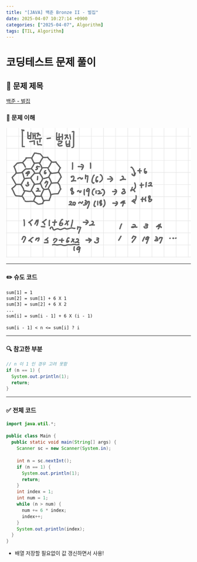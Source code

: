 ```yaml
---
title: "[JAVA] 백준 Bronze II - 벌집"
date: 2025-04-07 10:27:14 +0900
categories: ["2025-04-07", Algorithm]
tags: [TIL, Algorithm]
---
```

# 코딩테스트 문제 풀이

## 📘 문제 제목
[백준 - 벌집](https://www.acmicpc.net/problem/2292)
### 🧠 문제 이해
![img.png](../../assets/img/2025-04-07/img.png)

---

### ✏️ 슈도 코드

```plaintext
sum[1] = 1
sum[2] = sum[1] + 6 X 1
sum[3] = sum[2] + 6 X 2
...
sum[i] = sum[i - 1] + 6 X (i - 1)

sum[i - 1] < n <= sum[i] ? i
```

---

### 🔍 참고한 부분

```java
// n 이 1 인 경우 고려 못함
if (n == 1) {
  System.out.println(1);
  return;
}
```

---

### ✅ 전체 코드

```java
import java.util.*;

public class Main {
  public static void main(String[] args) {
    Scanner sc = new Scanner(System.in);

    int n = sc.nextInt();
    if (n == 1) {
      System.out.println(1);
      return;
    }
    int index = 1;
    int num = 1;
    while (n > num) {
      num += 6 * index;
      index++;
    }
    System.out.println(index);
  }
}
```

- 배열 저장할 필요없이 값 갱신하면서 사용!
